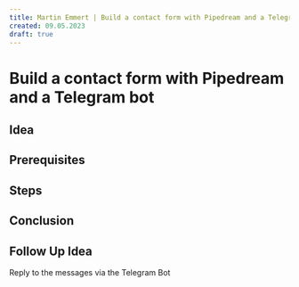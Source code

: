 ```yaml
---
title: Martin Emmert | Build a contact form with Pipedream and a Telegram bot
created: 09.05.2023
draft: true
---
```


Build a contact form with Pipedream and a Telegram bot
======================================================

## Idea

## Prerequisites

## Steps

## Conclusion

## Follow Up Idea
Reply to the messages via the Telegram Bot
